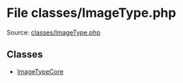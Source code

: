 File classes/ImageType.php
=========

Source: [classes/ImageType.php](https://github.com/PrestaShop/PrestaShop/blob/1.5.0.2/classes/ImageType.php)


Classes
-------

* [ImageTypeCore](class.ImageTypeCore.md)

